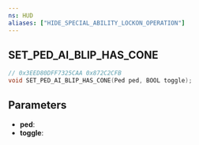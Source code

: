 ```yaml
---
ns: HUD
aliases: ["HIDE_SPECIAL_ABILITY_LOCKON_OPERATION"]
---
```

## SET_PED_AI_BLIP_HAS_CONE

```c
// 0x3EED80DFF7325CAA 0x872C2CFB
void SET_PED_AI_BLIP_HAS_CONE(Ped ped, BOOL toggle);
```

## Parameters
* **ped**: 
* **toggle**: 

